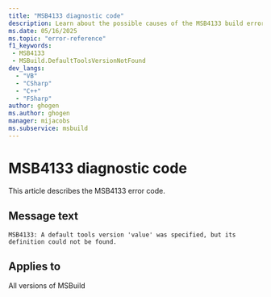 ```yaml
---
title: "MSB4133 diagnostic code"
description: Learn about the possible causes of the MSB4133 build error, and get troubleshooting tips.
ms.date: 05/16/2025
ms.topic: "error-reference"
f1_keywords:
 - MSB4133
 - MSBuild.DefaultToolsVersionNotFound
dev_langs:
  - "VB"
  - "CSharp"
  - "C++"
  - "FSharp"
author: ghogen
ms.author: ghogen
manager: mijacobs
ms.subservice: msbuild
---
```


# MSB4133 diagnostic code

<!-- :::ErrorDefinitionDescription::: -->
<!-- :::editable-content name="introDescription"::: -->
This article describes the MSB4133 error code.
<!-- :::editable-content-end::: -->

## Message text

<!-- :::editable-content name="messageText"::: -->
`MSB4133: A default tools version 'value' was specified, but its definition could not be found.`
<!-- :::editable-content-end::: -->
<!-- MSB4133: A default tools version "{0}" was specified, but its definition could not be found. -->

<!-- :::editable-content name="postOutputDescription"::: -->
<!--
{StrBegin="MSB4133: "}
-->
<!-- :::editable-content-end::: -->
<!-- :::ErrorDefinitionDescription-end::: -->

## Applies to

All versions of MSBuild
